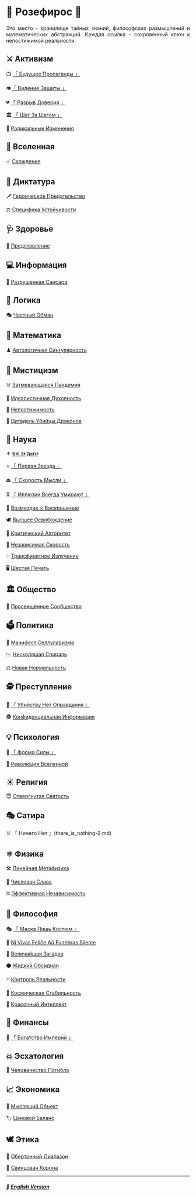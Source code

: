 # 🌹 Розефирос 🌹
<p align="justify">Это место - хранилище тайных знаний, философских размышлений и математических абстракций. Каждая ссылка - сокровенный ключ к непостижимой реальности.</p>

## ⚔️ Активизм
📺️ [「 Будущее Пропаганды 」](propaganda-2.md)

👁️[「 Видение Защиты 」](vision_of_defence-2.md)

💔 [「 Разрыв Доверия 」](gap_of_trust-2.md)

🏛️ [「 Шаг За Шагом 」](step_by_step-2.md)

🦸 [Радикальные Изменения](true_heroism-2.md)
## 🌌 Вселенная
☄️ [Схождение](convergence-2.md)
## 👑 Диктатура
🗡️ [Героическое Предательство](heroic_betrayal-2.md)

⚖️ [Специфика Устойчивости](specificity-stability-2.md)
## 🩺 Здоровье
🥀 [Представление](introduction-2.md)
## 💻 Информация
🔱 [Разрушенная Сансара](samsara-2.md) 
## 🦉 Логика
🎭 [Честный Обман](deception-2.md)
## 📐 Математика
♟️ [Автологичная Сингулярность](autologous-2.md)
## 🔮 Мистицизм
☠️ [Затмевающаяся Пандемия](redplague-2.md)

🔮 [Идеалистичная Духовность](mirage-2.md)

🔮 [Непостижимость](incomprehensibility-2.md)

🐉 [Цитадель Убийцы Драконов](dragon_citadel-2.md)
## 🔬 Наука
⚜️ [𝕮𝖚𝖑 𝖉𝖊 𝕱𝖆𝖗𝖈𝖊](cul_de_farce-2.md)

⭐ [「 Первая Звезда 」](first_star-2.md)

🚘️ [「 Скорость Мысли 」](speed_of_thought-2.md)

⏳ [『 Иллюзии Всегда Умирают 』](illusions-2.md)

🧙 [Возмездие × Воскрешение](coronzon-2.md)

🕊️ [Высшее Освобождение](liberation-2.md)

📖 [Критический Авторитет](criticism-2.md)

🏃 [Независимая Скорость](acceleration-2.md)

💡 [Трансфинитное Излучение](radiation-2.md)

🖥️ [Шестая Печать](sixth_seal-2.md)
## 🏛️ Общество
🌾 [Просвещённое Сообщество](communalism-2.md)
## 🗳️ Политика
🦠 [Манифест Селлуларизма](cellularism-2.md)

📉 [Нисходящая Спираль](downward_spiral-2.md)

⚖️ [Новая Нормальность](normal-2.md) 
## 🕵️ Преступление
🔪 [『 Убийству Нет Оправдания 』](murder-2.md)

🕵️ [Конфиденциальная Информация](confidential-2.md)
## 💡 Психология
👊 [「 Форма Силы 」](shape_of_force-2.md)

🌌 [Революция Вселенной](universal_revolution-2.md)
## ☀️ Религия
😇 [Отвергнутая Святость](holiness-2.md)
## 🎭 Сатира
☠️ 『 Ничего Нет 』(there_is_nothing-2.md)
## ⚛️ Физика
🛠️ [Линейная Метафизика](linearity-2.md)

🧮 [Числовая Слава](numericalglory-2.md)

⛓️ [Эффективная Независимость](independence-2.md)
## 🗿 Философия
🎭 [『 Маска Лишь Костюм 』](costume-2.md)

👥 [Ni Vivas Feliĉe Aŭ Funebras Silente](felice-2.md)

👻 [Величайшая Загадка](greatest_riddle-2.md)

⚫️ [Жидкий Обсидиан](obsidian-2.md)

🃏 [Контроль Реальности](reality_control-2.md)

🌌 [Космическая Стабильность](stability-2.md)

🎨 [Красочный Интеллект](colorful-2.md)
## 💸 Финансы
👑 [「 Богатство Империй 」](wealth_of_empires-2.md)
## 💥 Эсхатология
🥀 [Человечество Погибло](perished_humanity-2.md)
## 📈 Экономика
🧠 [Мыслящий Объект](thinking_object-2.md)

🏷️ [Ценовой Баланс](price_balance-2.md)
## 🕊️ Этика
🏬 [Обертонный Диапазон](overtone_range-2.md)

👑 [Свинцовая Корона](leadcrown-2.md)

***

##### 🗽 [English Version](index.md)
